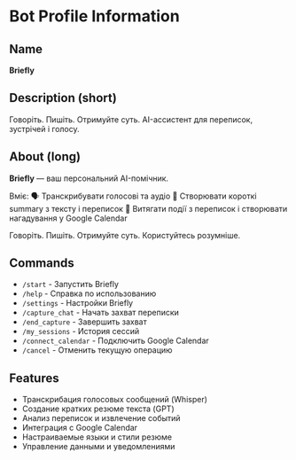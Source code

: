 # Bot Profile Information

## Name

**Briefly**

## Description (short)

Говоріть. Пишіть. Отримуйте суть. AI-ассистент для переписок, зустрічей і голосу.

## About (long)

**Briefly** — ваш персональний AI-помічник.

Вміє:
🗣️ Транскрибувати голосові та аудіо
📝 Створювати короткі summary з тексту і переписок
📅 Витягати події з переписок і створювати нагадування у Google Calendar

Говоріть. Пишіть. Отримуйте суть. Користуйтесь розумніше.

## Commands

- `/start` - Запустить Briefly
- `/help` - Справка по использованию
- `/settings` - Настройки Briefly
- `/capture_chat` - Начать захват переписки
- `/end_capture` - Завершить захват
- `/my_sessions` - История сессий
- `/connect_calendar` - Подключить Google Calendar
- `/cancel` - Отменить текущую операцию

## Features

- Транскрибация голосовых сообщений (Whisper)
- Создание кратких резюме текста (GPT)
- Анализ переписок и извлечение событий
- Интеграция с Google Calendar
- Настраиваемые языки и стили резюме
- Управление данными и уведомлениями
